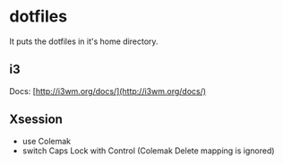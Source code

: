 # dotfiles

It puts the dotfiles in it's home directory.

## i3

Docs: [http://i3wm.org/docs/](http://i3wm.org/docs/)

## Xsession

  - use Colemak
  - switch Caps Lock with Control (Colemak Delete mapping is ignored)
